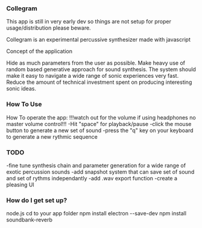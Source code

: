 ### Collegram 
This app is still in very early dev so things are not setup for proper usage/distribution please beware.

Collegram is an experimental percussive synthesizer made with javascript

Concept of the application

Hide as much parameters from the user as possible.
Make heavy use of random based generative approach for sound synthesis.
The system should make it easy to navigate a wide range of sonic experiences very fast.
Reduce the amount of technical investment spent on producing interesting sonic ideas.

### How To Use
How To operate the app:
!!!watch out for the volume if using headphones no master volume control!!!
-Hit "space" for playback/pause
-click the mouse button to generate a new set of sound
-press the "q" key on your keyboard to generate a new rythmic sequence

### TODO
-fine tune synthesis chain and parameter generation for a wide range of exotic percussion sounds
-add snapshot system that can save set of sound and set of rythms independantly
-add .wav export function
-create a pleasing UI

### How do I get set up? ###
node.js 
cd to your app folder
npm install electron --save-dev
npm install soundbank-reverb